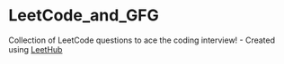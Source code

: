 # LeetCode_and_GFG
Collection of LeetCode questions to ace the coding interview! - Created using [LeetHub](https://github.com/QasimWani/LeetHub)
